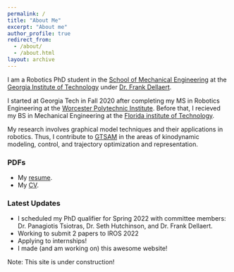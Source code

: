 ```yaml
---
permalink: /
title: "About Me"
excerpt: "About me"
author_profile: true
redirect_from: 
  - /about/
  - /about.html
layout: archive
---
```


I am a Robotics PhD student in the [School of Mechanical Engineering](https://www.me.gatech.edu/) at the [Georgia Institute of Technology](https://www.gatech.edu/) under [Dr. Frank Dellaert](https://dellaert.github.io/).

I started at Georgia Tech in Fall 2020 after completing my MS in Robotics Engineering at the [Worcester Polytechnic Institute](https://www.wpi.edu/). Before that, I recieved my BS in Mechanical Engineering at the [Florida institute of Technology](https://www.fit.edu/).

My research involves graphical model techniques and their applications in robotics. Thus, I contribute to [GTSAM](https://gtsam.org) in the areas of kinodynamic modeling, control, and trajectory optimization and representation.

### PDFs

- My [resume](/pdf/JD_Florez_Resume_02-09-22.pdf).
- My [CV](/pdf/JD_Florez_Resume_02-09-22.pdf).

### Latest Updates

- I scheduled my PhD qualifier for Spring 2022 with committee members: Dr. Panagiotis Tsiotras, Dr. Seth Hutchinson, and Dr. Frank Dellaert.
- Working to submit 2 papers to IROS 2022
- Applying to internships!
- I made (and am working on) this awesome website!

Note: This site is under construction!
